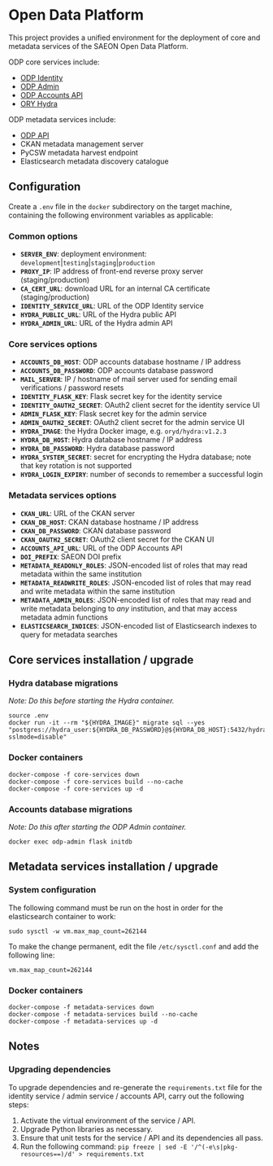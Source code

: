 # Open Data Platform

This project provides a unified environment for the deployment of core and metadata
services of the SAEON Open Data Platform.

ODP core services include:
- [ODP Identity](https://github.com/SAEONData/ODP-Identity)
- [ODP Admin](https://github.com/SAEONData/ODP-Admin)
- [ODP Accounts API](https://github.com/SAEONData/ODP-AccountsAPI)
- [ORY Hydra](https://www.ory.sh/docs/hydra/)

ODP metadata services include:
- [ODP API](https://github.com/SAEONData/ODP-API)
- CKAN metadata management server
- PyCSW metadata harvest endpoint
- Elasticsearch metadata discovery catalogue

## Configuration

Create a `.env` file in the `docker` subdirectory on the target machine,
containing the following environment variables as applicable:

### Common options
- **`SERVER_ENV`**: deployment environment: `development`|`testing`|`staging`|`production`
- **`PROXY_IP`**: IP address of front-end reverse proxy server (staging/production)
- **`CA_CERT_URL`**: download URL for an internal CA certificate (staging/production)
- **`IDENTITY_SERVICE_URL`**: URL of the ODP Identity service
- **`HYDRA_PUBLIC_URL`**: URL of the Hydra public API
- **`HYDRA_ADMIN_URL`**: URL of the Hydra admin API

### Core services options
- **`ACCOUNTS_DB_HOST`**: ODP accounts database hostname / IP address
- **`ACCOUNTS_DB_PASSWORD`**: ODP accounts database password
- **`MAIL_SERVER`**: IP / hostname of mail server used for sending email verifications / password resets
- **`IDENTITY_FLASK_KEY`**: Flask secret key for the identity service
- **`IDENTITY_OAUTH2_SECRET`**: OAuth2 client secret for the identity service UI
- **`ADMIN_FLASK_KEY`**: Flask secret key for the admin service
- **`ADMIN_OAUTH2_SECRET`**: OAuth2 client secret for the admin service UI
- **`HYDRA_IMAGE`**: the Hydra Docker image, e.g. `oryd/hydra:v1.2.3`
- **`HYDRA_DB_HOST`**: Hydra database hostname / IP address
- **`HYDRA_DB_PASSWORD`**: Hydra database password
- **`HYDRA_SYSTEM_SECRET`**: secret for encrypting the Hydra database; note that key rotation is not supported
- **`HYDRA_LOGIN_EXPIRY`**: number of seconds to remember a successful login

### Metadata services options
- **`CKAN_URL`**: URL of the CKAN server
- **`CKAN_DB_HOST`**: CKAN database hostname / IP address
- **`CKAN_DB_PASSWORD`**: CKAN database password
- **`CKAN_OAUTH2_SECRET`**: OAuth2 client secret for the CKAN UI
- **`ACCOUNTS_API_URL`**: URL of the ODP Accounts API
- **`DOI_PREFIX`**: SAEON DOI prefix
- **`METADATA_READONLY_ROLES`**: JSON-encoded list of roles that may read metadata within the same institution
- **`METADATA_READWRITE_ROLES`**: JSON-encoded list of roles that may read and write metadata within the same institution
- **`METADATA_ADMIN_ROLES`**: JSON-encoded list of roles that may read and write metadata belonging to _any_ institution,
and that may access metadata admin functions
- **`ELASTICSEARCH_INDICES`**: JSON-encoded list of Elasticsearch indexes to query for metadata searches

## Core services installation / upgrade

### Hydra database migrations

_Note: Do this before starting the Hydra container._

    source .env
    docker run -it --rm "${HYDRA_IMAGE}" migrate sql --yes "postgres://hydra_user:${HYDRA_DB_PASSWORD}@${HYDRA_DB_HOST}:5432/hydra_db?sslmode=disable"

### Docker containers

    docker-compose -f core-services down
    docker-compose -f core-services build --no-cache
    docker-compose -f core-services up -d

### Accounts database migrations

_Note: Do this after starting the ODP Admin container._

    docker exec odp-admin flask initdb

## Metadata services installation / upgrade

### System configuration

The following command must be run on the host in order for the elasticsearch container to work:

    sudo sysctl -w vm.max_map_count=262144

To make the change permanent, edit the file `/etc/sysctl.conf` and add the following line:

    vm.max_map_count=262144

### Docker containers

    docker-compose -f metadata-services down
    docker-compose -f metadata-services build --no-cache
    docker-compose -f metadata-services up -d

## Notes

### Upgrading dependencies

To upgrade dependencies and re-generate the `requirements.txt` file for the identity service /
admin service / accounts API, carry out the following steps:

1. Activate the virtual environment of the service / API.
1. Upgrade Python libraries as necessary.
1. Ensure that unit tests for the service / API and its dependencies all pass.
1. Run the following command:
`pip freeze | sed -E '/^(-e\s|pkg-resources==)/d' > requirements.txt`
